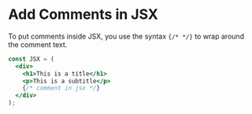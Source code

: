 # Add Comments in JSX

To put comments inside JSX, you use the syntax `{/* */}` to wrap around the comment text.


```jsx
const JSX = (
  <div>
    <h1>This is a title</h1>
    <p>This is a subtitle</p>
    {/* comment in jsx */}
  </div>
);
```